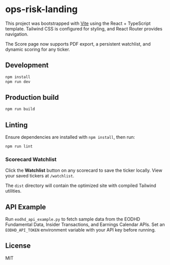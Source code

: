 # ops-risk-landing

This project was bootstrapped with [Vite](https://vitejs.dev/) using the React + TypeScript template.
Tailwind CSS is configured for styling, and React Router provides navigation.

The Score page now supports PDF export, a persistent watchlist, and dynamic scoring for any ticker.

## Development

```bash
npm install
npm run dev
```

## Production build

```bash
npm run build
```

## Linting

Ensure dependencies are installed with `npm install`, then run:

```bash
npm run lint
```

### Scorecard Watchlist

Click the **Watchlist** button on any scorecard to save the ticker locally. View
your saved tickers at `/watchlist`.

The `dist` directory will contain the optimized site with compiled Tailwind utilities.
## API Example

Run `eodhd_api_example.py` to fetch sample data from the EODHD Fundamental Data, Insider Transactions, and Earnings Calendar APIs. Set an `EODHD_API_TOKEN` environment variable with your API key before running.


## License

MIT
